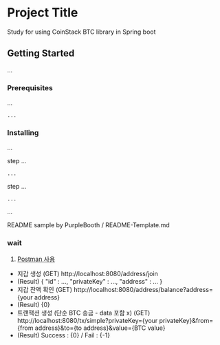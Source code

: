 # Project Title

Study for using CoinStack BTC library in Spring boot

## Getting Started

...

### Prerequisites

...

```
...
```

### Installing

...

step ...

```
...
```

step ...

```
...
```

...


README sample by PurpleBooth / README-Template.md

### wait
1. [Postman 사용](https://www.getpostman.com/)
* 지갑 생성
(GET) http://localhost:8080/address/join
 * (Result) { "id" : ..., "privateKey" : ..., "address" : ... }
* 지갑 잔액 확인
(GET) http://localhost:8080/address/balance?address={your address}
 * (Result) {0}
* 트랜잭션 생성 (단순 BTC 송금 - data 포함 x)
(GET) http://localhost:8080/tx/simple?privateKey={your privateKey}&from={from address}&to={to address}&value={BTC value}
 * (Result) Success : {0} / Fail : {-1}
